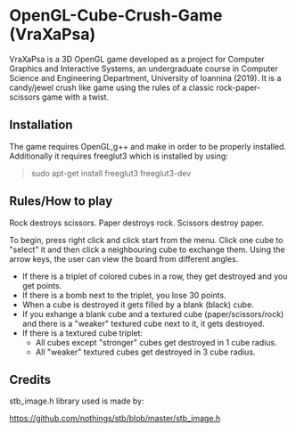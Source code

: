 # OpenGL-Cube-Crush-Game (VraXaPsa)
VraXaPsa is a 3D OpenGL game developed as a project for Computer Graphics and Interactive Systems, an undergraduate course in Computer Science and Engineering Department, University of Ioannina (2019). It is a candy/jewel crush like game using the rules of a classic rock-paper-scissors game with a twist.

## Installation

The game requires OpenGL,g++ and make in order to be properly installed.
Additionally it requires freeglut3 which is installed by using:
>sudo apt-get install freeglut3 freeglut3-dev

## Rules/How to play
Rock destroys scissors. Paper destroys rock. Scissors destroy paper.

To begin, press right click and click start from the menu. Click one cube to "select" it and then click a neighbouring cube to exchange them. 
Using the arrow keys, the user can view the board from different angles.
* If there is a triplet of colored cubes in a row, they get destroyed and you get points.
* If there is a bomb next to the triplet, you lose 30 points.
* When a cube is destroyed it gets filled by a blank (black) cube.
* If you exhange a blank cube and a textured cube (paper/scissors/rock) and there is a "weaker" textured cube next to it, it gets destroyed.
* If there is a textured cube triplet: 
  * All cubes except "stronger" cubes get destroyed in 1 cube radius.
  * All "weaker" textured cubes get destroyed in 3 cube radius.
  
  
## Credits
stb_image.h library used is made by:

https://github.com/nothings/stb/blob/master/stb_image.h
